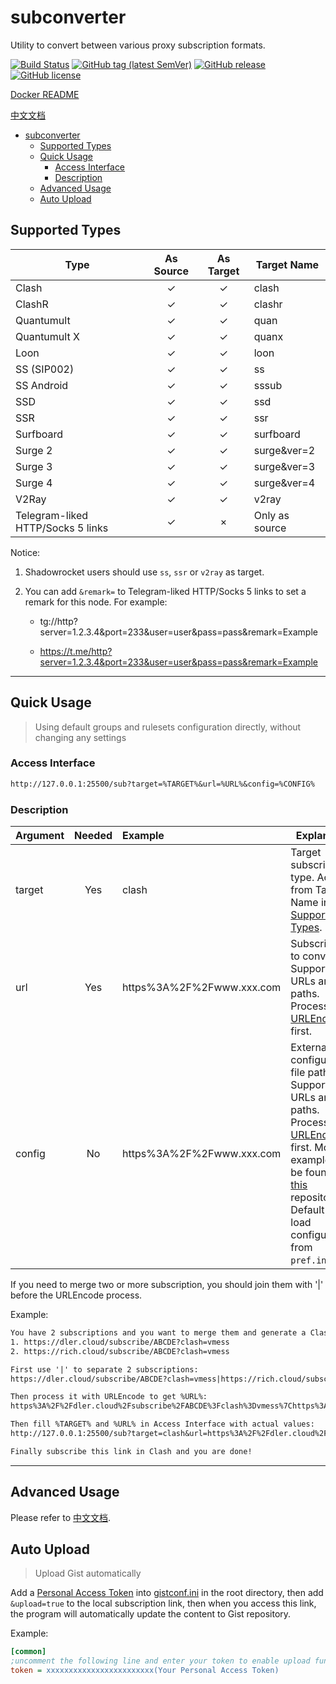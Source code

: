 # subconverter

Utility to convert between various proxy subscription formats.

[![Build Status](https://github.com/xuanranran/subconverter/actions/workflows/build.yml/badge.svg)](https://github.com/xuanranran/subconverter/actions)
[![GitHub tag (latest SemVer)](https://img.shields.io/github/tag/xuanranran/subconverter.svg)](https://github.com/xuanranran/subconverter/tags)
[![GitHub release](https://img.shields.io/github/release/xuanranran/subconverter.svg)](https://github.com/xuanranran/subconverter/releases)
[![GitHub license](https://img.shields.io/github/license/xuanranran/subconverter.svg)](https://github.com/xuanranran/subconverter/blob/master/LICENSE)

[Docker README](https://github.com/xuanranran/subconverter/blob/master/README-docker.md)

[中文文档](https://github.com/xuanranran/subconverter/blob/master/README-cn.md)

- [subconverter](#subconverter)
  - [Supported Types](#supported-types)
  - [Quick Usage](#quick-usage)
    - [Access Interface](#access-interface)
    - [Description](#description)
  - [Advanced Usage](#advanced-usage)
  - [Auto Upload](#auto-upload)

## Supported Types

| Type                              | As Source | As Target | Target Name    |
| --------------------------------- | :-------: | :-------: | -------------- |
| Clash                             |     ✓     |     ✓     | clash          |
| ClashR                            |     ✓     |     ✓     | clashr         |
| Quantumult                        |     ✓     |     ✓     | quan           |
| Quantumult X                      |     ✓     |     ✓     | quanx          |
| Loon                              |     ✓     |     ✓     | loon           |
| SS (SIP002)                       |     ✓     |     ✓     | ss             |
| SS Android                        |     ✓     |     ✓     | sssub          |
| SSD                               |     ✓     |     ✓     | ssd            |
| SSR                               |     ✓     |     ✓     | ssr            |
| Surfboard                         |     ✓     |     ✓     | surfboard      |
| Surge 2                           |     ✓     |     ✓     | surge&ver=2    |
| Surge 3                           |     ✓     |     ✓     | surge&ver=3    |
| Surge 4                           |     ✓     |     ✓     | surge&ver=4    |
| V2Ray                             |     ✓     |     ✓     | v2ray          |
| Telegram-liked HTTP/Socks 5 links |     ✓     |     ×     | Only as source |

Notice:

1. Shadowrocket users should use `ss`, `ssr` or `v2ray` as target.

2. You can add `&remark=` to Telegram-liked HTTP/Socks 5 links to set a remark for this node. For example:

   - tg://http?server=1.2.3.4&port=233&user=user&pass=pass&remark=Example

   - https://t.me/http?server=1.2.3.4&port=233&user=user&pass=pass&remark=Example

---

## Quick Usage

> Using default groups and rulesets configuration directly, without changing any settings

### Access Interface

```txt
http://127.0.0.1:25500/sub?target=%TARGET%&url=%URL%&config=%CONFIG%
```

### Description

| Argument | Needed | Example                   | Explanation                                                                                                                                                                                                                                                                         |
| -------- | :----: | :------------------------ | ----------------------------------------------------------------------------------------------------------------------------------------------------------------------------------------------------------------------------------------------------------------------------------- |
| target   |  Yes   | clash                     | Target subscription type. Acquire from Target Name in [Supported Types](#Supported_Types).                                                                                                                                                                                          |
| url      |  Yes   | https%3A%2F%2Fwww.xxx.com | Subscription to convert. Supports URLs and file paths. Process with [URLEncode](https://www.urlencoder.org/) first.                                                                                                                                                                 |
| config   |   No   | https%3A%2F%2Fwww.xxx.com | External configuration file path. Supports URLs and file paths. Process with [URLEncode](https://www.urlencoder.org/) first. More examples can be found in [this](https://github.com/lzdnico/subconverteriniexample) repository. Default is to load configurations from `pref.ini`. |

If you need to merge two or more subscription, you should join them with '|' before the URLEncode process.

Example:

```txt
You have 2 subscriptions and you want to merge them and generate a Clash subscription:
1. https://dler.cloud/subscribe/ABCDE?clash=vmess
2. https://rich.cloud/subscribe/ABCDE?clash=vmess

First use '|' to separate 2 subscriptions:
https://dler.cloud/subscribe/ABCDE?clash=vmess|https://rich.cloud/subscribe/ABCDE?clash=vmess

Then process it with URLEncode to get %URL%:
https%3A%2F%2Fdler.cloud%2Fsubscribe%2FABCDE%3Fclash%3Dvmess%7Chttps%3A%2F%2Frich.cloud%2Fsubscribe%2FABCDE%3Fclash%3Dvmess

Then fill %TARGET% and %URL% in Access Interface with actual values:
http://127.0.0.1:25500/sub?target=clash&url=https%3A%2F%2Fdler.cloud%2Fsubscribe%2FABCDE%3Fclash%3Dvmess%7Chttps%3A%2F%2Frich.cloud%2Fsubscribe%2FABCDE%3Fclash%3Dvmess

Finally subscribe this link in Clash and you are done!
```

---

## Advanced Usage

Please refer to [中文文档](https://github.com/xuanranran/subconverter/blob/master/README-cn.md#%E8%BF%9B%E9%98%B6%E7%94%A8%E6%B3%95).

## Auto Upload

> Upload Gist automatically

Add a [Personal Access Token](https://github.com/settings/tokens/new) into [gistconf.ini](./gistconf.ini) in the root directory, then add `&upload=true` to the local subscription link, then when you access this link, the program will automatically update the content to Gist repository.

Example:

```ini
[common]
;uncomment the following line and enter your token to enable upload function
token = xxxxxxxxxxxxxxxxxxxxxxxx(Your Personal Access Token)
```

